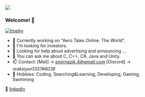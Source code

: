 ![](https://komarev.com/ghpvc/?username=reaksiyon&color=yellow&style=flat-square)
### Welcome! 👋
[![trophy](https://github-profile-trophy.vercel.app/?username=reaksiyon)](https://github.com/ryo-ma/github-profile-trophy)

- 🔭 Currently working on "Aero Tales Online: The World".
- 👯 I'm looking for investors.
- 🤔 Looking for help about advertising and announcing ...
- 💬 You can ask me about C, C++, C#, Java and Unity.
- 📫 Contact: [Mail] -> *emirnazik.4@gmail.com* [Discord] -> *reaksiyon1337#6038*
- 💜 Hobbies: Coding, Searching&Learning, Developing, Gaming, Swimming  

👔 [linkedin](https://www.linkedin.com/in/emir-nazik-b0b69b150/)

<!--

-->
